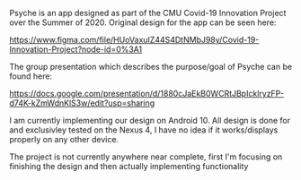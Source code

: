 Psyche is an app designed as part of the CMU Covid-19 Innovation Project over the Summer of 2020. Original design for the app can be seen here:

https://www.figma.com/file/HUoVaxuIZ44S4DtNMbJ98y/Covid-19-Innovation-Project?node-id=0%3A1

The group presentation which describes the purpose/goal of Psyche can be found here:

https://docs.google.com/presentation/d/1880cJaEkB0WCRtJBpIcklryzFP-d74K-kZmWdnKlS3w/edit?usp=sharing

I am currently implementing our design on Android 10. All design is done for and exclusivley tested on the Nexus 4, I have no idea if it works/displays properly on any other device.

The project is not currently anywhere near complete, first I'm focusing on finishing the design and then actually implementing functionality
